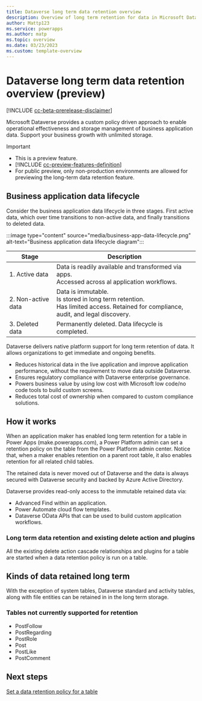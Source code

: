 ```yaml
---
title: Dataverse long term data retention overview
description: Overview of long term retention for data in Microsoft Dataverse 
author: Mattp123
ms.service: powerapps
ms.author: matp
ms.topic: overview
ms.date: 03/23/2023
ms.custom: template-overview
---
```

# Dataverse long term data retention overview (preview)

[!INCLUDE [cc-beta-prerelease-disclaimer](../../includes/cc-beta-prerelease-disclaimer.md)]

Microsoft Dataverse provides a custom policy driven approach to enable operational effectiveness and storage management of business application data. Support your business growth with unlimited storage.

> [!IMPORTANT]
> - This is a preview feature.
> - [!INCLUDE [cc-preview-features-definition](../../includes/cc-preview-features-definition.md)]
> - For public preview, only non-production environments are allowed for previewing the long-term data retention feature.

## Business application data lifecycle

Consider the business application data lifecycle in three stages. First active data, which over time transitions to non-active data, and finally transitions to deleted data.

:::image type="content" source="media/business-app-data-lifecycle.png" alt-text="Business application data lifecycle diagram":::

|Stage  |Description  |
|---------|---------|
|1. Active data     |  Data is readily available and transformed via apps. <br /> Accessed across al application workflows.       |
|2. Non-active data     | Data is immutable. <br />  Is stored in long term retention.  <br /> Has limited access. Retained for compliance, audit, and legal discovery.      |
|3. Deleted data   |  Permanently deleted. Data lifecycle is completed.        |

Dataverse delivers native platform support for long term retention of data. It allows organizations to get immediate and ongoing benefits.

- Reduces historical data in the live application and improve application performance, without the requirement to move data outside Dataverse. 
- Ensures regulatory compliance with Dataverse enterprise governance.
- Powers business value by using low cost with Microsoft low code/no code tools to build custom screens.
- Reduces total cost of ownership when compared to custom compliance solutions.

## How it works

When an application maker has enabled long term retention for a table in Power Apps (make.powerapps.com), a Power Platform admin can set a retention policy on the table from the Power Platform admin center. Notice that, when a maker enables retention on a parent root table, it also enables retention for all related child tables.

The retained data is never moved out of Dataverse and the data is always secured with Dataverse security and backed by Azure Active Directory.

Dataverse provides read-only access to the immutable retained data via:

- Advanced Find within an application.
- Power Automate cloud flow templates.
- Dataverse OData APIs that can be used to build custom application workflows.

### Long term data retention and existing delete action and plugins 

All the existing delete action cascade relationships and plugins for a table are started when a data retention policy is run on a table.

## Kinds of data retained long term

With the exception of system tables, Dataverse standard and activity tables, along with file entities can be retained in in the long term storage.

### Tables not currently supported for retention

- PostFollow
- PostRegarding
- PostRole
- Post
- PostLike
- PostComment

## Next steps
[Set a data retention policy for a table](data-retention-set.md)
